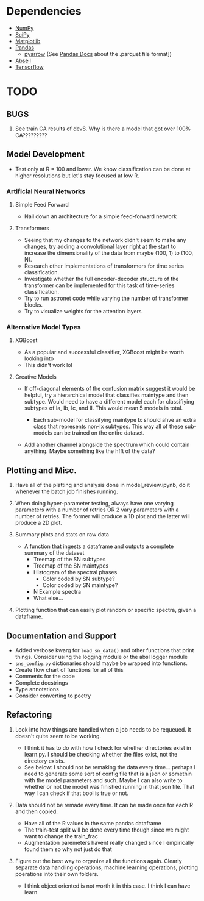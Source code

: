 Dependencies
============
- [NumPy](https://numpy.org/)
- [SciPy](https://scipy.org/)
- [Matplotlib](https://matplotlib.org/)
- [Pandas](https://pandas.pydata.org/pandas-docs/version/1.1/index.html)
    - [pyarrow](https://arrow.apache.org/docs/python/index.html) (See [Pandas Docs](https://pandas.pydata.org/pandas-docs/version/1.1/user_guide/io.html#io-parquet) about the .parquet file format])
- [Abseil](https://abseil.io/docs/python/quickstart)
- [Tensorflow](https://www.tensorflow.org/)

TODO
====

BUGS
----
1. See train CA results of dev8. Why is there a model that got over 100% CA?????????

Model Development
-----------------

- Test only at R = 100 and lower. We know classification can be done at higher resolutions but let's stay focused at low R.



### Artificial Neural Networks
1. Simple Feed Forward
    - Nail down an architecture for a simple feed-forward network

2. Transformers
    - Seeing that my changes to the network didn't seem to make any changes, try adding a convolutional layer right at the start to increase the dimensionality of the data from maybe (100, 1) to (100, N).
    - Research other implementations of transformers for time series classification.
    - Investigate whether the full encoder-decoder structure of the transformer can be implemented for this task of time-series classification.
    - Try to run astronet code while varying the number of transformer blocks.
    - Try to visualize weights for the attention layers


### Alternative Model Types
1. XGBoost
    - As a popular and successful classifier, XGBoost might be worth looking into
    - This didn't work lol

2. Creative Models
    - If off-diagonal elements of the confusion matrix suggest it would be helpful, try a hierarchical model that classifies maintype and then subtype. Would need to have a different model each for classifiying subtypes of Ia, Ib, Ic, and II. This would mean 5 models in total.
        - Each sub-model for classifying maintype Ix should ahve an extra class that represents non-Ix subtypes. This way all of these sub-models can be trained on the entire dataset.

    - Add another channel alongside the spectrum which could contain anything. Maybe something like the hfft of the data?


Plotting and Misc.
------------------
1. Have all of the platting and analysis done in model_review.ipynb, do it whenever the batch job finishes running.

1. When doing hyper-parameter testing, always have one varying parameters with a number of retries OR 2 vary parameters with a number of retries. The former will produce a 1D plot and the latter will produce a 2D plot.

2. Summary plots and stats on raw data
    - A function that ingests a dataframe and outputs a complete summary of the dataset
        - Treemap of the SN subtypes
        - Treemap of the SN maintypes
        - Histogram of the spectral phases
            - Color coded by SN subtype?
            - Color coded by SN maintype?
        - N Example spectra
        - What else...

3. Plotting function that can easily plot random or specific spectra, given a dataframe.


Documentation and Support
-------------------------
- Added verbose kwarg for `load_sn_data()` and other functions that print things. Consider using the logging module or the absl logger module
- `sns_config.py` dictionaries should maybe be wrapped into functions.
- Create flow chart of functions for all of this
- Comments for the code
- Complete docstrings
- Type annotations
- Consider converting to poetry

Refactoring
-----------
1. Look into how things are handled when a job needs to be requeued. It doesn't quite seem to be working.
    - I think it has to do with how I check for whether directories exist in learn.py. I should be checking whether the files exist, not the directory exists.
    - See below: I should not be remaking the data every time... perhaps I need to generate some sort of config file that is a json or somethin with the model parameters and such. Maybe I can also write to whether or not the model was finished running in that json file. That way I can check if that bool is true or not.

2. Data should not be remade every time. It can be made once for each R and then copied.
    - Have all of the R values in the same pandas dataframe
    - The train-test split will be done every time though since we might want to change the train_frac
    - Augmentation paremeters havent really changed since I empirically found them so why not just do that

3. Figure out the best way to organize all the functions again. Clearly separate data handling operations, machine learning operations, plotting poerations into their own folders.
    - I think object oriented is not worth it in this case. I think I can have learn.

